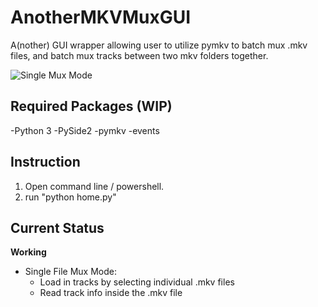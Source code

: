 

# AnotherMKVMuxGUI
A(nother) GUI wrapper allowing user to utilize pymkv to batch mux .mkv files, and batch mux tracks between two mkv folders together. 

![Single Mux Mode](https://i.ibb.co/ngzpBWT/Single-Mux-Screenshot.png)

## **Required Packages (WIP)**

-Python 3
-PySide2
-pymkv
-events


## **Instruction**

 1. Open command line / powershell.  
 2. run "python home.py"

## **Current Status**

**Working**
 - Single File Mux Mode:
	 - Load in tracks by selecting individual .mkv files
	 - Read track info inside the .mkv file
